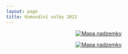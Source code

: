 ```yaml
---
layout: page
title: Komunální volby 2022
---
```


<div style="text-align:center"><a href="https://a.pirati.cz/jihomoravsky/img/posts/kandidati.png" target="_blank">
<img src="https://a.pirati.cz/jihomoravsky/img/posts/kandidati.png" alt="Mapa nadzemky">

</a></div>

<div style="text-align:center"><a href="https://a.pirati.cz/jihomoravsky/img/posts/programik.png" target="_blank">
<img src="https://a.pirati.cz/jihomoravsky/img/posts/programik.png" alt="Mapa nadzemky">

</a></div>
